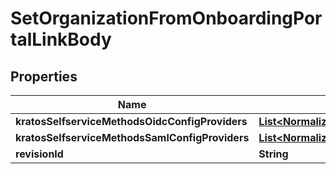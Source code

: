 

# SetOrganizationFromOnboardingPortalLinkBody


## Properties

| Name | Type | Description | Notes |
|------------ | ------------- | ------------- | -------------|
|**kratosSelfserviceMethodsOidcConfigProviders** | [**List&lt;NormalizedProjectRevisionThirdPartyProvider&gt;**](NormalizedProjectRevisionThirdPartyProvider.md) |  |  |
|**kratosSelfserviceMethodsSamlConfigProviders** | [**List&lt;NormalizedProjectRevisionSAMLProvider&gt;**](NormalizedProjectRevisionSAMLProvider.md) |  |  |
|**revisionId** | **String** |  |  |



